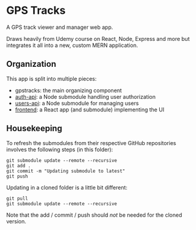 # GPS Tracks
A GPS track viewer and manager web app.

Draws heavily from Udemy course on React, Node, Express and more but integrates
it all into a new, custom MERN application.

## Organization

This app is split into multiple pieces:
* gpstracks: the main organizing component
* [auth-api](https://github.com/dbreusch/auth-api): a Node submodule handling user authorization
* [users-api](https://github.com/dbreusch/users-api): a Node submodule for managing users
* [frontend](https://github.com/dbreusch/gpstracks-frontend): a React app (and submodule) implementing the UI

## Housekeeping
To refresh the submodules from their respective GitHub repositories involves the
following steps (in this folder):
```
git submodule update --remote --recursive
git add .
git commit -m "Updating submodule to latest"
git push
```

Updating in a cloned folder is a little bit different:
```
git pull
git submodule update --remote --recursive
```

Note that the add / commit / push should *not* be needed for the cloned version.
